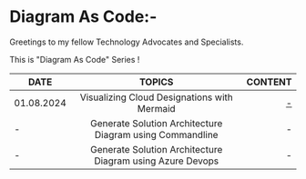 # Diagram As Code:-

Greetings to my fellow Technology Advocates and Specialists.

This is "Diagram As Code" Series !

| __DATE__ | __TOPICS__ | __CONTENT__ |
| --------- |:---------:| -------:|
| 01.08.2024 | Visualizing Cloud Designations with Mermaid | [-](https://dev.to/arindam0310018/visualizing-cloud-designations-with-mermaid-3bl) |
| - | Generate Solution Architecture Diagram using Commandline | - |
| - | Generate Solution Architecture Diagram using Azure Devops | - |
